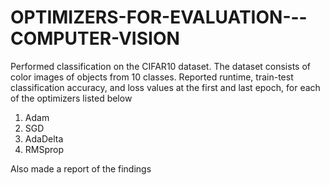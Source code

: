 # OPTIMIZERS-FOR-EVALUATION---COMPUTER-VISION
Performed classification on the CIFAR10 dataset. The dataset consists of color images of objects from 10 classes. Reported runtime, train-test classification accuracy, and loss values at the first and last epoch, for each of the optimizers listed below
1. Adam 
2. SGD 
3. AdaDelta 
4. RMSprop




Also made a report of the findings

